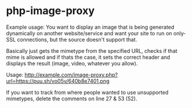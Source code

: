 # php-image-proxy
Example usage: You want to display an image that is being generated dynamically on another website/service and want your site to run on only-SSL connections, but the source doesn't support that.

Basically just gets the mimetype from the specified URL, checks if that mime is allowed and if thats the case, it sets the correct header and displays the result (image, video, whatever you allow).

Usage: http://example.com/image-proxy.php?url=https://puu.sh/vo05v/640b8e7401.png

If you want to track from where people wanted to use unsupported mimetypes, delete the comments on line 27 & 53 (52).
